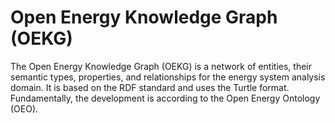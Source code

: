 # Open Energy Knowledge Graph (OEKG)

The Open Energy Knowledge Graph (OEKG) is a network of entities, their semantic types, properties, and relationships for the energy system analysis domain. It is based on the RDF standard and uses the Turtle format.
Fundamentally, the development is according to the Open Energy Ontology (OEO).